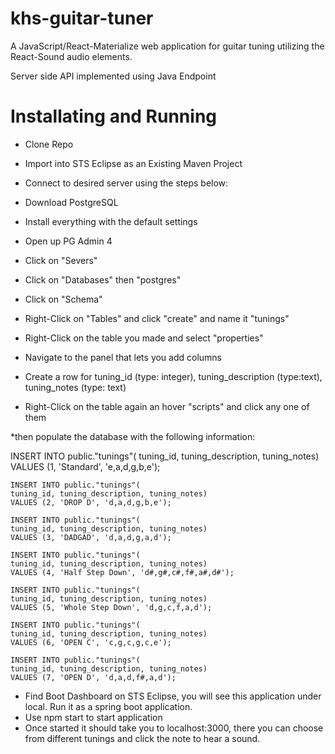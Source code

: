 khs-guitar-tuner
================

A JavaScript/React-Materialize web application for guitar tuning utilizing the React-Sound audio elements.

Server side API implemented using Java Endpoint

Installating and Running
========================

* Clone Repo 
* Import into STS Eclipse as an Existing Maven Project 
* Connect to desired server using the steps below:

* Download PostgreSQL
* Install everything with the default settings
* Open up PG Admin 4
* Click on "Severs"
* Click on "Databases" then "postgres"
* Click on "Schema"
* Right-Click on "Tables" and click "create" and name it "tunings"
* Right-Click on the table you made and select "properties"
* Navigate to the panel that lets you add columns
* Create a row for tuning_id (type: integer), tuning_description (type:text), tuning_notes (type: text)
* Right-Click on the table again an hover "scripts" and click any one of them


*then populate the database with the following information:

INSERT INTO public."tunings"(
	tuning_id, tuning_description, tuning_notes)
	VALUES (1, 'Standard', 'e,a,d,g,b,e');
	
	INSERT INTO public."tunings"(
	tuning_id, tuning_description, tuning_notes)
	VALUES (2, 'DROP D', 'd,a,d,g,b,e');
	
	INSERT INTO public."tunings"(
	tuning_id, tuning_description, tuning_notes)
	VALUES (3, 'DADGAD', 'd,a,d,g,a,d');
	
	INSERT INTO public."tunings"(
	tuning_id, tuning_description, tuning_notes)
	VALUES (4, 'Half Step Down', 'd#,g#,c#,f#,a#,d#');
	
	INSERT INTO public."tunings"(
	tuning_id, tuning_description, tuning_notes)
	VALUES (5, 'Whole Step Down', 'd,g,c,f,a,d');
	
	INSERT INTO public."tunings"(
	tuning_id, tuning_description, tuning_notes)
	VALUES (6, 'OPEN C', 'c,g,c,g,c,e');
	
	INSERT INTO public."tunings"(
	tuning_id, tuning_description, tuning_notes)
	VALUES (7, 'OPEN D', 'd,a,d,f#,a,d');

  * Find Boot Dashboard on STS Eclipse, you will see this application under local. Run it as a spring boot application.
  * Use npm start to start application
  * Once started it should take you to localhost:3000, there you can choose from different tunings and click the note to hear a sound.
